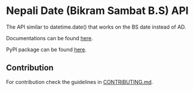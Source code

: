 # Nepali Date (Bikram Sambat B.S) API 

The API similar to datetime.date() that works on the BS date instead of AD.

Documentations can be found [here](https://arneec.github.io/nepali-date/).

PyPI package can be found [here](<https://pypi.org/project/nepali-date/>).

## Contribution

For contribution check the guidelines in [CONTRIBUTING.md](https://github.com/arneec/nepali-date/blob/master/CONTRIBUTING.md).

